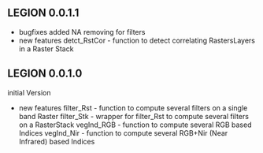 ## LEGION 0.0.1.1
* bugfixes
added NA removing for filters
* new features
detct_RstCor - function to detect correlating RastersLayers in a Raster Stack

## LEGION 0.0.1.0
initial Version

* new features
filter_Rst - function to compute several filters on a single band Raster
filter_Stk - wrapper for filter_Rst to compute several filters on a RasterStack
vegInd_RGB - function to compute several RGB based Indices
vegInd_Nir - function to compute several RGB+Nir (Near Infrared) based Indices
